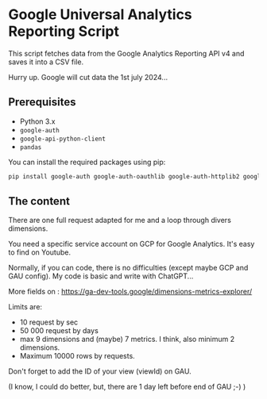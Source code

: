 # Google Universal Analytics Reporting Script

This script fetches data from the Google Analytics Reporting API v4 and saves it into a CSV file.

Hurry up. Google will cut data the 1st july 2024...

## Prerequisites

- Python 3.x
- `google-auth`
- `google-api-python-client`
- `pandas`

You can install the required packages using pip:

```sh
pip install google-auth google-auth-oauthlib google-auth-httplib2 google-api-python-client pandas
```

## The content
There are one full request adapted for me and a loop through divers dimensions.

You need a specific service account on GCP for Google Analytics. It's easy to find on Youtube.

Normally, if you can code, there is no difficulties (except maybe GCP and GAU config). My code is basic and write with ChatGPT...

More fields on : https://ga-dev-tools.google/dimensions-metrics-explorer/

Limits are: 
- 10 request by sec
- 50 000 request by days
- max 9 dimensions and (maybe) 7 metrics. I think, also minimum 2 dimensions. 
- Maximum 10000 rows by requests.

Don't forget to add the ID of your view (viewId) on GAU.

(I know, I could do better, but, there are 1 day left before end of GAU ;-) )
